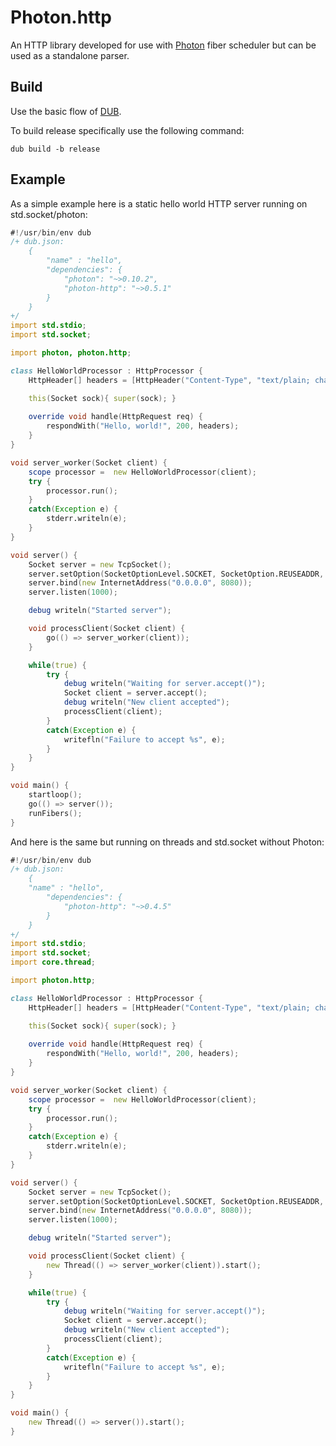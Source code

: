 # Photon.http

An HTTP library developed for use with [Photon](https://github.com/DmitryOlshansky/photon) fiber scheduler but can be used as a standalone parser.

## Build

Use the basic flow of [DUB](https://dub.pm/getting-started/first-steps/#building-a-third-party-project).

To build release specifically use the following command:
```
dub build -b release
```
## Example

As a simple example here is a static hello world HTTP server running on std.socket/photon:

```d
#!/usr/bin/env dub
/+ dub.json:
    {
	    "name" : "hello",
        "dependencies": {
            "photon": "~>0.10.2",
            "photon-http": "~>0.5.1"
        }
    }
+/
import std.stdio;
import std.socket;

import photon, photon.http;

class HelloWorldProcessor : HttpProcessor {
    HttpHeader[] headers = [HttpHeader("Content-Type", "text/plain; charset=utf-8")];

    this(Socket sock){ super(sock); }
    
    override void handle(HttpRequest req) {
        respondWith("Hello, world!", 200, headers);
    }
}

void server_worker(Socket client) {
    scope processor =  new HelloWorldProcessor(client);
    try {
        processor.run();
    }
    catch(Exception e) {
        stderr.writeln(e);
    }
}

void server() {
    Socket server = new TcpSocket();
    server.setOption(SocketOptionLevel.SOCKET, SocketOption.REUSEADDR, true);
    server.bind(new InternetAddress("0.0.0.0", 8080));
    server.listen(1000);

    debug writeln("Started server");

    void processClient(Socket client) {
        go(() => server_worker(client));
    }

    while(true) {
        try {
            debug writeln("Waiting for server.accept()");
            Socket client = server.accept();
            debug writeln("New client accepted");
            processClient(client);
        }
        catch(Exception e) {
            writefln("Failure to accept %s", e);
        }
    }
}

void main() {
    startloop();
    go(() => server());
    runFibers();
}

```

And here is the same but running on threads and std.socket without Photon:
```d
#!/usr/bin/env dub
/+ dub.json:
    {
	"name" : "hello",
        "dependencies": {
            "photon-http": "~>0.4.5"
        }
    }
+/
import std.stdio;
import std.socket;
import core.thread;

import photon.http;

class HelloWorldProcessor : HttpProcessor {
    HttpHeader[] headers = [HttpHeader("Content-Type", "text/plain; charset=utf-8")];

    this(Socket sock){ super(sock); }
    
    override void handle(HttpRequest req) {
        respondWith("Hello, world!", 200, headers);
    }
}

void server_worker(Socket client) {
    scope processor =  new HelloWorldProcessor(client);
    try {
        processor.run();
    }
    catch(Exception e) {
        stderr.writeln(e);
    }
}

void server() {
    Socket server = new TcpSocket();
    server.setOption(SocketOptionLevel.SOCKET, SocketOption.REUSEADDR, true);
    server.bind(new InternetAddress("0.0.0.0", 8080));
    server.listen(1000);

    debug writeln("Started server");

    void processClient(Socket client) {
        new Thread(() => server_worker(client)).start();
    }

    while(true) {
        try {
            debug writeln("Waiting for server.accept()");
            Socket client = server.accept();
            debug writeln("New client accepted");
            processClient(client);
        }
        catch(Exception e) {
            writefln("Failure to accept %s", e);
        }
    }
}

void main() {
    new Thread(() => server()).start();
}

```



